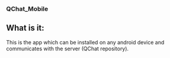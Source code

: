 ### QChat_Mobile


## What is it:
This is the app which can be installed on any android device 
and communicates with the server (QChat repository).
